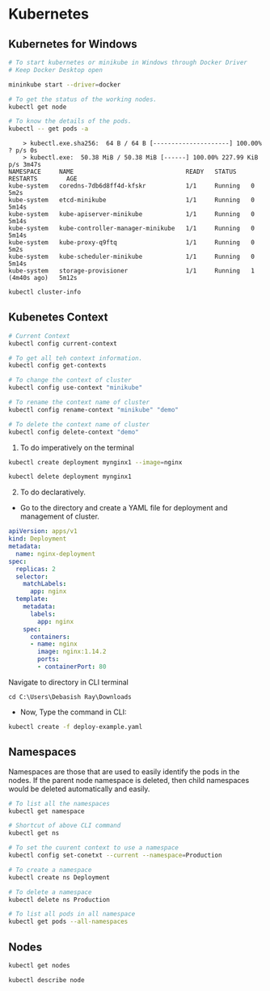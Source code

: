 # Kubernetes

## Kubernetes for Windows

```bash
# To start kubernetes or minikube in Windows through Docker Driver
# Keep Docker Desktop open

mininkube start --driver=docker

# To get the status of the working nodes.
kubectl get node
```

```bash
# To know the details of the pods.
kubectl -- get pods -a
```

```text
    > kubectl.exe.sha256:  64 B / 64 B [---------------------] 100.00% ? p/s 0s
    > kubectl.exe:  50.38 MiB / 50.38 MiB [------] 100.00% 227.99 KiB p/s 3m47s
NAMESPACE     NAME                               READY   STATUS    RESTARTS        AGE
kube-system   coredns-7db6d8ff4d-kfskr           1/1     Running   0               5m2s
kube-system   etcd-minikube                      1/1     Running   0               5m14s
kube-system   kube-apiserver-minikube            1/1     Running   0               5m14s
kube-system   kube-controller-manager-minikube   1/1     Running   0               5m14s
kube-system   kube-proxy-q9ftq                   1/1     Running   0               5m2s
kube-system   kube-scheduler-minikube            1/1     Running   0               5m14s
kube-system   storage-provisioner                1/1     Running   1 (4m40s ago)   5m12s
```

```bash
kubectl cluster-info
```

## Kubenetes Context

```bash
# Current Context
kubectl config current-context

# To get all teh context information.
kubectl config get-contexts

# To change the context of cluster
kubectl config use-context "minikube"

# To rename the context name of cluster
kubectl config rename-context "minikube" "demo"

# To delete the context name of cluster
kubectl config delete-context "demo"
```

1. To do imperatively on the terminal

```bash
kubectl create deployment mynginx1 --image=nginx

kubectl delete deployment mynginx1
```

2. To do declaratively.

- Go to the directory and create a YAML file for deployment and management of cluster.

```yaml
apiVersion: apps/v1
kind: Deployment
metadata:
  name: nginx-deployment
spec:
  replicas: 2
  selector:
    matchLabels:
      app: nginx
  template:
    metadata:
      labels:
        app: nginx
    spec:
      containers:
      - name: nginx
        image: nginx:1.14.2
        ports:
        - containerPort: 80

```

Navigate to directory in CLI terminal

```cli
cd C:\Users\Debasish Ray\Downloads
```

- Now, Type the command in CLI:

```bash
kubectl create -f deploy-example.yaml
```

## Namespaces

Namespaces are those that are used to easily identify the pods in the nodes. If the parent node namespace is deleted, then child namespaces would be deleted automatically and easily.

```bash
# To list all the namespaces
kubectl get namespace

# Shortcut of above CLI command
kubectl get ns

# To set the cuurent context to use a namespace
kubectl config set-conetxt --current --namespace=Production

# To create a namespace
kubectl create ns Deployment

# To delete a namespace
kubectl delete ns Production

# To list all pods in all namespace
kubectl get pods --all-namespaces
```

## Nodes

```bash
kubectl get nodes

kubectl describe node
```
